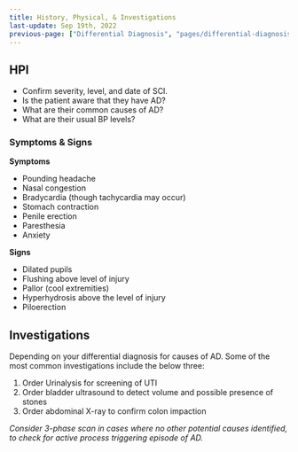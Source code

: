 ```yaml
---
title: History, Physical, & Investigations
last-update: Sep 19th, 2022
previous-page: ["Differential Diagnosis", "pages/differential-diagnosis.md"]
---
```


## HPI

- Confirm severity, level, and date of SCI.
- Is the patient aware that they have AD?
- What are their common causes of AD?
- What are their usual BP levels?


### Symptoms & Signs

**Symptoms**

- Pounding headache
- Nasal congestion
- Bradycardia (though tachycardia may occur)
- Stomach contraction
- Penile erection
- Paresthesia
- Anxiety

**Signs**

- Dilated pupils
- Flushing above level of injury
- Pallor (cool extremities)
- Hyperhydrosis above the level of injury
- Piloerection


## Investigations

Depending on your differential diagnosis for causes of AD. Some of the most common investigations include the below three:

1. Order Urinalysis for screening of UTI
2. Order bladder ultrasound to detect volume and possible presence of stones
3. Order abdominal X-ray to confirm colon impaction

*Consider 3-phase scan in cases where no other potential causes identified, to check for active process triggering episode of AD.*
